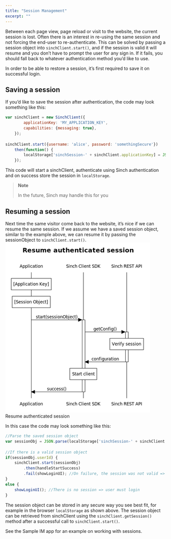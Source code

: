 ```yaml
---
title: "Session Management"
excerpt: ""
---
```

Between each page view, page reload or visit to the website, the current session is lost. Often there is an interest in re-using the same session and not forcing the end-user to re-authenticate. This can be solved by passing a session object into `sinchClient.start()`, and if the session is valid it will resume and you don’t have to prompt the user for any sign in. If it fails, you should fall back to whatever authentication method you’d like to use.

In order to be able to restore a session, it’s first required to save it on successful login.

## Saving a session

If you’d like to save the session after authentication, the code may look something like this:
```javascript
var sinchClient = new SinchClient({
        applicationKey: 'MY_APPLICATION_KEY',
        capabilities: {messaging: true},
    });

sinchClient.start({username: 'alice', password: 'somethingSecure'})
    then(function() {
        localStorage['sinchSession-' + sinchClient.applicationKey] = JSON.stringify(sinchClient.getSession());
    });
```


This code will start a sinchClient, authenticate using Sinch authentication and on success store the session in `localStorage`.

> **Note**    
>
> In the future, Sinch may handle this for you

## Resuming a session

Next time the same visitor come back to the website, it’s nice if we can resume the same session. If we assume we have a saved session object, similar to the example above, we can resume it by passing the sessionObject to `sinchClient.start()`.
![authentication_papi_resume.png](images/6faf940-authentication_papi_resume.png)
Resume authenticated
session

In this case the code may look something like this:
```javascript
//Parse the saved session object
var sessionObj = JSON.parse(localStorage['sinchSession-' + sinchClient.applicationKey] || '{}');

//If there is a valid session object
if(sessionObj.userId) {
    sinchClient.start(sessionObj)
        .then(handleStartSuccess)
        .fail(showLoginUI); //On failure, the session was not valid => user must re-login
}
else {
    showLoginUI(); //There is no session => user must login
}
```


The session object can be stored in any secure way you see best fit, for example in the browser `localStorage` as shown above. The session object can be retrieved from sinchClient using the `sinchClient.getSession()` method after a successful call to `sinchClient.start()`.

See the Sample IM app for an example on working with sessions.